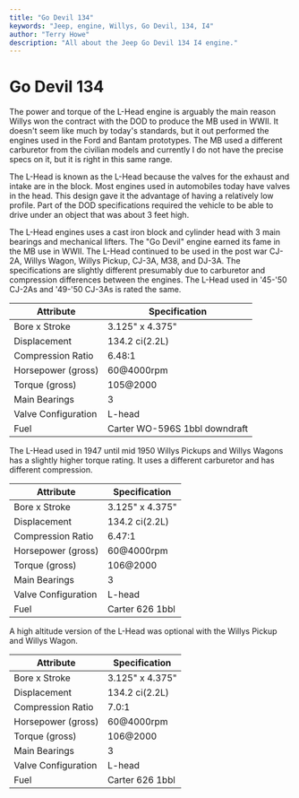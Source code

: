```yaml
---
title: "Go Devil 134"
keywords: "Jeep, engine, Willys, Go Devil, 134, I4"
author: "Terry Howe"
description: "All about the Jeep Go Devil 134 I4 engine."
---
```

# Go Devil 134

The power and torque of the L-Head engine is arguably the main reason Willys won the contract with the DOD to produce the MB used in WWII. It doesn't seem like much by today's standards, but it out performed the engines used in the Ford and Bantam prototypes. The MB used a different carburetor from the civilian models and currently I do not have the precise specs on it, but it is right in this same range.

The L-Head is known as the L-Head because the valves for the exhaust and intake are in the block. Most engines used in automobiles today have valves in the head. This design gave it the advantage of having a relatively low profile. Part of the DOD specifications required the vehicle to be able to drive under an object that was about 3 feet high.

The L-Head engines uses a cast iron block and cylinder head with 3 main bearings and mechanical lifters. The "Go Devil" engine earned its fame in the MB use in WWII. The L-Head continued to be used in the post war CJ-2A, Willys Wagon, Willys Pickup, CJ-3A, M38, and DJ-3A. The specifications are slightly different presumably due to carburetor and compression differences between the engines. The L-Head used in '45-'50 CJ-2As and '49-'50 CJ-3As is rated the same.

| Attribute           | Specification                 |
|---------------------|-------------------------------|
| Bore x Stroke       | 3.125" x 4.375"               |
| Displacement        | 134.2 ci(2.2L)                |
| Compression Ratio   | 6.48:1                        |
| Horsepower (gross)  | 60@4000rpm                    |
| Torque (gross)      | 105@2000                      |
| Main Bearings       | 3                             |
| Valve Configuration | L-head                        |
| Fuel                | Carter WO-596S 1bbl downdraft |

The L-Head used in 1947 until mid 1950 Willys Pickups and Willys Wagons has a slightly higher torque rating. It uses a different carburetor and has different compression.

| Attribute           | Specification   |
|---------------------|-----------------|
| Bore x Stroke       | 3.125" x 4.375" |
| Displacement        | 134.2 ci(2.2L)  |
| Compression Ratio   | 6.47:1          |
| Horsepower (gross)  | 60@4000rpm      |
| Torque (gross)      | 106@2000        |
| Main Bearings       | 3               |
| Valve Configuration | L-head          |
| Fuel                | Carter 626 1bbl |

A high altitude version of the L-Head was optional with the Willys Pickup and Willys Wagon.

| Attribute           | Specification   |
|---------------------|-----------------|
| Bore x Stroke       | 3.125" x 4.375" |
| Displacement        | 134.2 ci(2.2L)  |
| Compression Ratio   | 7.0:1           |
| Horsepower (gross)  | 60@4000rpm      |
| Torque (gross)      | 106@2000        |
| Main Bearings       | 3               |
| Valve Configuration | L-head          |
| Fuel                | Carter 626 1bbl |
